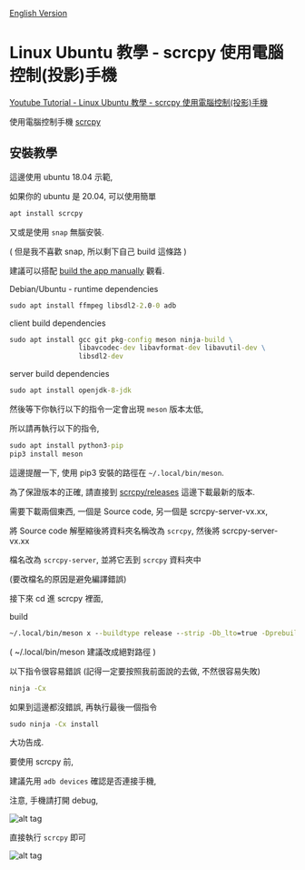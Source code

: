[English Version](README_en.md)

# Linux Ubuntu 教學 - scrcpy 使用電腦控制(投影)手機

[Youtube Tutorial - Linux Ubuntu 教學 - scrcpy 使用電腦控制(投影)手機](https://youtu.be/4mwrO3p1xHk)

使用電腦控制手機 [scrcpy](https://github.com/Genymobile/scrcpy)

## 安裝教學

這邊使用 ubuntu 18.04 示範,

如果你的 ubuntu 是 20.04, 可以使用簡單

```cmd
apt install scrcpy
```

又或是使用 `snap` 無腦安裝.

( 但是我不喜歡 snap, 所以剩下自己 build 這條路 )

建議可以搭配 [build the app manually](https://github.com/Genymobile/scrcpy/blob/master/BUILD.md) 觀看.


Debian/Ubuntu - runtime dependencies

```cmd
sudo apt install ffmpeg libsdl2-2.0-0 adb
```

client build dependencies

```cmd
sudo apt install gcc git pkg-config meson ninja-build \
                 libavcodec-dev libavformat-dev libavutil-dev \
                 libsdl2-dev
```

server build dependencies

```cmd
sudo apt install openjdk-8-jdk
```

然後等下你執行以下的指令一定會出現 `meson` 版本太低,

所以請再執行以下的指令,

```cmd
sudo apt install python3-pip
pip3 install meson
```

這邊提醒一下, 使用 pip3 安裝的路徑在 `~/.local/bin/meson`.

為了保證版本的正確, 請直接到 [scrcpy/releases](https://github.com/Genymobile/scrcpy/releases) 這邊下載最新的版本.

需要下載兩個東西, 一個是 Source code, 另一個是 scrcpy-server-vx.xx,

將 Source code 解壓縮後將資料夾名稱改為 `scrcpy`, 然後將 scrcpy-server-vx.xx

檔名改為 `scrcpy-server`, 並將它丟到 `scrcpy` 資料夾中

(要改檔名的原因是避免編譯錯誤)

接下來 cd 進 scrcpy 裡面,

build

```cmd
~/.local/bin/meson x --buildtype release --strip -Db_lto=true -Dprebuilt_server=scrcpy-server
```

( ~/.local/bin/meson 建議改成絕對路徑 )

以下指令很容易錯誤 (記得一定要按照我前面說的去做, 不然很容易失敗)

```cmd
ninja -Cx
```

如果到這邊都沒錯誤, 再執行最後一個指令

```cmd
sudo ninja -Cx install
```

大功告成.

要使用 scrcpy 前,

建議先用 `adb devices` 確認是否連接手機,

注意, 手機請打開 debug,

![alt tag](https://i.imgur.com/gZxctGj.jpg)

直接執行 `scrcpy` 即可

![alt tag](https://i.imgur.com/Ed7ga1a.png)
